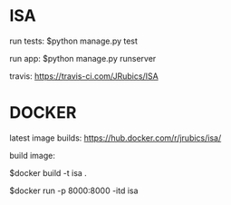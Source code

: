 # ISA

run tests:
$python manage.py test

run app:
$python manage.py runserver

travis:
https://travis-ci.com/JRubics/ISA

# DOCKER
latest image builds: https://hub.docker.com/r/jrubics/isa/

build image:

$docker build -t isa .

$docker run -p 8000:8000 -itd isa
